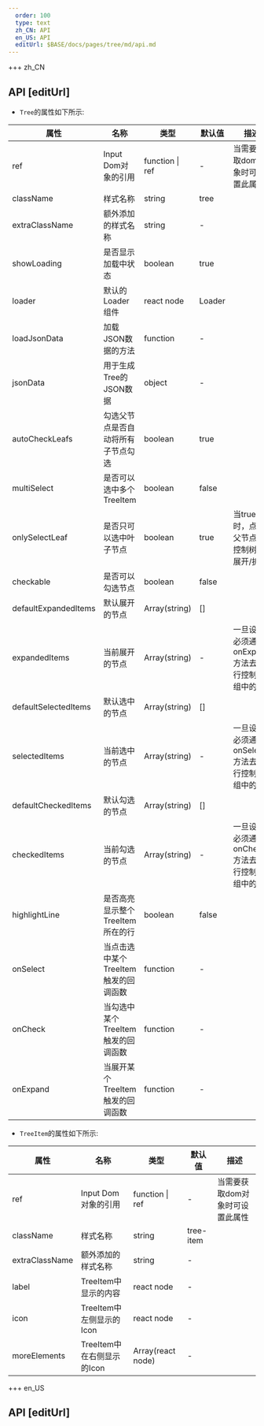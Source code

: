 ```yaml
---   
  order: 100
  type: text
  zh_CN: API
  en_US: API
  editUrl: $BASE/docs/pages/tree/md/api.md
---      
```


+++  zh_CN
## API [editUrl]       
   
* <Code type="normal">Tree</Code>的属性如下所示:

| 属性 | 名称 | 类型 | 默认值 | 描述 |
| --- | --- | --- | --- | --- |
| ref | Input Dom对象的引用 | function \| ref | - | 当需要获取dom对象时可设置此属性 |
| className | 样式名称 | string | tree |  |
| extraClassName | 额外添加的样式名称 | string | - |  |
| showLoading | 是否显示加载中状态 | boolean | true |  |
| loader | 默认的Loader组件 | react node | Loader |  |
| loadJsonData | 加载JSON数据的方法 | function | - |  |
| jsonData | 用于生成Tree的JSON数据 | object | - |  |
| autoCheckLeafs | 勾选父节点是否自动将所有子节点勾选 | boolean | true |  |
| multiSelect | 是否可以选中多个TreeItem | boolean | false |  |
| onlySelectLeaf | 是否只可以选中叶子节点 | boolean | true | 当true时，点击父节点只控制树的展开/折叠 |
| checkable | 是否可以勾选节点 | boolean | false |  |
| defaultExpandedItems | 默认展开的节点 | Array(string) | [] |  |
| expandedItems | 当前展开的节点 | Array(string) | - | 一旦设置必须通过onExpand方法去自行控制数组中的值 |
| defaultSelectedItems | 默认选中的节点 | Array(string) | [] |  |
| selectedItems | 当前选中的节点 | Array(string) | - | 一旦设置必须通过onSelect方法去自行控制数组中的值 |
| defaultCheckedItems | 默认勾选的节点 | Array(string) | [] |  |
| checkedItems | 当前勾选的节点 | Array(string) | - | 一旦设置必须通过onCheck方法去自行控制数组中的值 |
| highlightLine | 是否高亮显示整个TreeItem所在的行 | boolean | false |  |
| onSelect | 当点击选中某个TreeItem触发的回调函数 | function | - |  |
| onCheck | 当勾选中某个TreeItem触发的回调函数 | function | - |  |
| onExpand | 当展开某个TreeItem触发的回调函数 | function | - |  |

   
* <Code type="normal">TreeItem</Code>的属性如下所示:

| 属性 | 名称 | 类型 | 默认值 | 描述 |
| --- | --- | --- | --- | --- |
| ref | Input Dom对象的引用 | function \| ref | - | 当需要获取dom对象时可设置此属性 |
| className | 样式名称 | string | tree-item |  |
| extraClassName | 额外添加的样式名称 | string | - |  |
| label | TreeItem中显示的内容 | react node | - |  |
| icon | TreeItem中左侧显示的Icon | react node | - |  |
| moreElements | TreeItem中在右侧显示的Icon | Array(react node) | - |  |




+++ en_US
## API [editUrl]     

